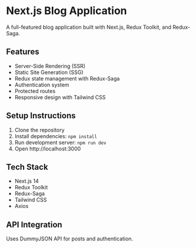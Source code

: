 # Next.js Blog Application

A full-featured blog application built with Next.js, Redux Toolkit, and Redux-Saga.

## Features

- Server-Side Rendering (SSR)
- Static Site Generation (SSG)
- Redux state management with Redux-Saga
- Authentication system
- Protected routes
- Responsive design with Tailwind CSS

## Setup Instructions

1. Clone the repository
2. Install dependencies: `npm install`
3. Run development server: `npm run dev`
4. Open http://localhost:3000

## Tech Stack

- Next.js 14
- Redux Toolkit
- Redux-Saga
- Tailwind CSS
- Axios

## API Integration

Uses DummyJSON API for posts and authentication.

